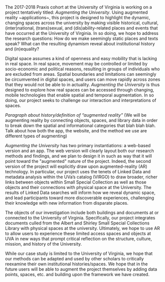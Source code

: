 The 2017-2018 Praxis cohort at the University of Virginia is working on a project tentatively titled: *Augmenting the University*. Using augmented reality ~applications~, this project is designed to highlight the dynamic, changing spaces across the university by making visible historical, cultural, (inter)national, (trans)sexual, and (dis)ability-related places and events that have occurred at the University of Virginia. In so doing, we hope to address the research questions: How do we make seemingly static places and texts speak? What can the resulting dynamism reveal about institutional history and (in)equality?

Digital space assumes a kind of openness and easy mobility that is lacking in real space. In real space, movement may be controlled or limited by socio-economic and political reasons, resulting in groups of individuals who are excluded from areas. Spatial boundaries and limitations can seemingly be circumvented in digital spaces, and users can move rapidly across zones that they would not be able to in actuality. *Augmenting the University* is thus designed to explore how real spaces can be accessed through changing, mobile technologies that enable spatial and temporal augmentation. In so doing, our project seeks to challenge our interaction and interpretations of spaces.

*Paragraph about history/definition of “augmented reality”* (We will be augmenting reality by connecting objects, spaces, and library data in order to break down the spatial and informational categories that blah blah blah. Talk about how both the app, the website, and the method we use are different types of augmenting)

*Augmenting the University* has two primary instantiations: a web-based version and an app. The web version will clearly layout both our research methods and findings, and we plan to design it in such as way that it will point toward the "augmented" nature of the project. Indeed, the second version of the project will explicitly draw upon augmented-reality (AR) technology. In particular, our project uses the tenets of Linked Data and metadata analysis within the UVa’s catalog (VIRGO) to draw broader, richer links between objects within Small Special Collection as well as those objects and their connections with physical space at the University. The results of Linked Data searches will inform how we reveal dynamic space, and lead participants toward more discoverable experiences, challenging their knowledge with new information from disparate places.

The objects of our investigation include both buildings and documents at or connected to the University of Virginia. Specifically, our project integrates documents culled from the Albert and Shirley Small Special Collections Library with physical spaces at the university. Ultimately, we hope to use AR to allow users to experience these limited access spaces and objects at UVA in new ways that prompt critical reflection on the structure, culture, mission, and history of the University.

While our case study is limited to the University of Virginia, we hope that our methods can be adapted and used by other scholars to critically reexamine their own institutional histories/spaces. We hope that in the future users will be able to augment the project themselves by adding data points, spaces, etc. and building upon the framework we have created.
